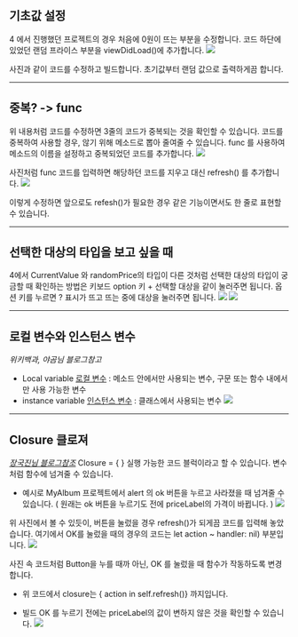 ## 기초값 설정
4 에서 진행했던 프로젝트의 경우 처음에 0원이 뜨는 부분을 수정합니다.
코드 하단에 있었던 랜덤 프라이스 부분을 
viewDidLoad()에 추가합니다.
![](https://images.velog.io/images/everytime79/post/bcfbd0f7-c4f6-4c14-a250-dd6dd2bd7ea8/%E1%84%89%E1%85%B3%E1%84%8F%E1%85%B3%E1%84%85%E1%85%B5%E1%86%AB%E1%84%89%E1%85%A3%E1%86%BA%202020-12-09%2020.48.49.png)

사진과 같이 코드를 수정하고 빌드합니다. 초기값부터 랜덤 값으로 출력하게끔 합니다.

---
## 중복? -> func
위 내용처럼 코드를 수정하면 3줄의 코드가 중복되는 것을 확인할 수 있습니다.
코드를 중복하여 사용할 경우, 않기 위해 메소드로 뽑아 줄여줄 수 있습니다.
func 를 사용하여 메소드의 이름을 설정하고 중복되었던 코드를 추가합니다.
![](https://images.velog.io/images/everytime79/post/784ec8a5-55ff-4892-994d-f315f4b058e9/%E1%84%89%E1%85%B3%E1%84%8F%E1%85%B3%E1%84%85%E1%85%B5%E1%86%AB%E1%84%89%E1%85%A3%E1%86%BA%202020-12-09%2020.55.00.png)

사진처럼 func 코드를 입력하면 해당하던 코드를 지우고 대신 refresh() 를 추가합니다.
![](https://images.velog.io/images/everytime79/post/a38871bc-50bf-4f3e-bb02-c565ec946c6c/%E1%84%89%E1%85%B3%E1%84%8F%E1%85%B3%E1%84%85%E1%85%B5%E1%86%AB%E1%84%89%E1%85%A3%E1%86%BA%202020-12-09%2020.58.12.png)

이렇게 수정하면 앞으로도 refesh()가 필요한 경우
같은 기능이면서도 한 줄로 표현할 수 있습니다.

---
## 선택한 대상의 타입을 보고 싶을 때
4에서 CurrentValue 와 randomPrice의 타입이 다른 것처럼
선택한 대상의 타입이 궁금할 때 확인하는 방법은
키보드 option 키 + 선택할 대상을 같이 눌러주면 됩니다.
옵션 키를 누르면 ? 표시가 뜨고 뜨는 중에 대상을 눌러주면 됩니다.
![](https://images.velog.io/images/everytime79/post/5fa904b7-ec13-4eb9-a359-685563818200/%E1%84%89%E1%85%B3%E1%84%8F%E1%85%B3%E1%84%85%E1%85%B5%E1%86%AB%E1%84%89%E1%85%A3%E1%86%BA%202020-12-09%2021.04.27.png)
![](https://images.velog.io/images/everytime79/post/eb93c966-ea91-4121-af76-2129b0b33789/%E1%84%89%E1%85%B3%E1%84%8F%E1%85%B3%E1%84%85%E1%85%B5%E1%86%AB%E1%84%89%E1%85%A3%E1%86%BA%202020-12-09%2021.05.43.png)

---
## 로컬 변수와 인스턴스 변수   
*위키백과, 야곰님 블로그참고*
- Local variable [로컬 변수](https://blog.yagom.net/182/) : 메소드 안에서만 사용되는 변수, 구문 또는 함수 내에서만 사용 가능한 변수
- instance variable [인스턴스 변수](https://ko.wikipedia.org/wiki/%EC%9D%B8%EC%8A%A4%ED%84%B4%EC%8A%A4_%EB%B3%80%EC%88%98) : 클래스에서 사용되는 변수
![](https://images.velog.io/images/everytime79/post/87d44e06-c909-48a6-936f-223193ad689b/%E1%84%89%E1%85%B3%E1%84%8F%E1%85%B3%E1%84%85%E1%85%B5%E1%86%AB%E1%84%89%E1%85%A3%E1%86%BA%202020-12-09%2021.09.45.png)


---
## Closure 클로져
*[장국진님 블로그참조](https://medium.com/@jgj455/%EC%98%A4%EB%8A%98%EC%9D%98-swift-%EC%83%81%EC%8B%9D-closure-aa401f76b7ce)*
Closure = { }
실행 가능한 코드 블럭이라고 할 수 있습니다. 변수처럼 함수에 넘겨줄 수 있습니다.
- 예시로 MyAlbum 프로젝트에서 alert 의 ok 버튼을 누르고 사라졌을 때 넘겨줄 수 있습니다. ( 원래는 ok 버튼을 누르기도 전에 priceLabel의 가격이 바뀝니다. )
![](https://images.velog.io/images/everytime79/post/649ed2dc-ffc6-4bc7-b5c4-7945dae406f4/%E1%84%89%E1%85%B3%E1%84%8F%E1%85%B3%E1%84%85%E1%85%B5%E1%86%AB%E1%84%89%E1%85%A3%E1%86%BA%202020-12-09%2021.33.54.png)

위 사진에서 볼 수 있듯이, 버튼을 눌렀을 경우 refresh()가 되게끔 코드를 입력해 놓았습니다. 
여기에서 OK를 눌렀을 때의 경우의 코드는 let action ~ handler: nil) 부분입니다.
![](https://images.velog.io/images/everytime79/post/11a0227e-b2fd-4999-9cb1-7986b8e93749/%E1%84%89%E1%85%B3%E1%84%8F%E1%85%B3%E1%84%85%E1%85%B5%E1%86%AB%E1%84%89%E1%85%A3%E1%86%BA%202020-12-09%2021.36.31.png)

사진 속 코드처럼 Button을 누를 때까 아닌, OK 를 눌렀을 때 함수가 작동하도록 변경합니다.
* 위 코드에서 closure는 { action in self.refresh()} 까지입니다.

* 빌드
OK 를 누르기 전에는 priceLabel의 값이 변하지 않은 것을 확인할 수 있습니다.
![](https://images.velog.io/images/everytime79/post/6e94a4a7-816c-4571-b2d8-36bd12ac5c88/%E1%84%89%E1%85%B3%E1%84%8F%E1%85%B3%E1%84%85%E1%85%B5%E1%86%AB%E1%84%89%E1%85%A3%E1%86%BA%202020-12-09%2021.38.51.png)






